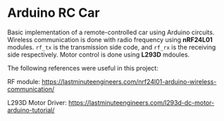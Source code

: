 # Arduino RC Car

Basic implementation of a remote-controlled car using Arduino circuits. Wireless communication is done with radio frequency using **nRF24L01** modules. `rf_tx` is the transmission side code, and `rf_rx` is the receiving side respectively. Motor control is done using **L293D** mdoules. 

The following references were useful in this project:

RF module: https://lastminuteengineers.com/nrf24l01-arduino-wireless-communication/

L293D Motor Driver: https://lastminuteengineers.com/l293d-dc-motor-arduino-tutorial/
